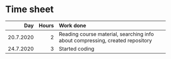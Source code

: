 # Time sheet
| Day       | Hours | Work done |
| --------: | ----: | :-------- |
| 20.7.2020 | 2     | Reading course material, searching info about compressing, created repository |
| 24.7.2020 | 3     | Started coding |
